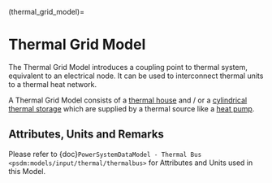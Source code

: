 (thermal_grid_model)=
# Thermal Grid Model

The Thermal Grid Model introduces a coupling point to thermal system, equivalent to an electrical node. It can be used to interconnect thermal units to a thermal heat network.

A Thermal Grid Model consists of a [thermal house](thermal_house_model) and / or a [cylindrical thermal storage](cts_model) which are supplied by a thermal source like a [heat pump](hp_model).

## Attributes, Units and Remarks

Please refer to {doc}`PowerSystemDataModel - Thermal Bus <psdm:models/input/thermal/thermalbus>` for Attributes and Units used in this Model.
